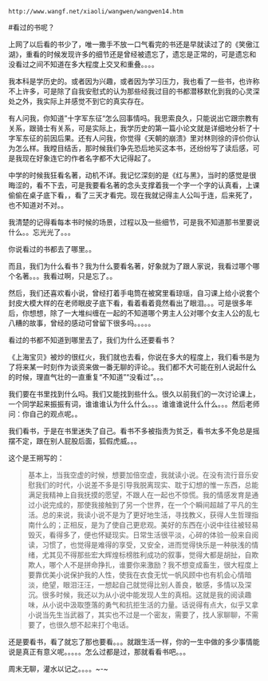`http://www.wangf.net/xiaoli/wangwen/wangwen14.htm`

#看过的书呢？

上网了以后看的书少了，唯一撒手不放一口气看完的书还是早就读过了的《笑傲江湖》，重看的时候发现许多的细节还是曾经被遗忘了，遗忘是正常的，可是遗忘和没看过之间不知道在多大程度上交叉和重叠。。。。

我本科是学历史的。或者因为兴趣，或者因为学习压力，我也看了一些书，也许称不上许多，可是除了自我安慰式的认为那些经我过目的书都潜移默化到我的心灵深处之外，我实际上并感觉不到它的真实存在。

有人问我，你知道”十字军东征“怎么回事情吗。我思索良久，只能说出它跟宗教有关系，跟骑士有关系，可是实际上，我学历史的第一篇小论文就是详细地分析了十字军东征的前因后果。还有人问我，你觉得《天朝的崩溃》里对林则徐的评价你认为怎么样。我瞠目结舌，那时候我们争先恐后地买这本书，还纷纷写了读后感，可是我现在好象连它的作者名字都不大记得起了。

中学的时候我狂看名著，动机不详。我记忆深刻的是《红与黑》，当时的感觉是很晦涩的，看不下去，可是我要看名著的念头支撑着我一个字一个字的认真看，上课偷偷在桌子底下看，，看了三天才看完。现在我就记得主人公叫于连，后来死了，也不知道对不对。。

我清楚的记得看每本书时候的场景，过程以及一些细节，可是我不知道那书里要说什么。。忘光光了。。。

你说看过的书都去了哪里。。

而且，我们为什么看书？我为什么要看名著，好象就为了跟人家说，我看过哪个哪个名著。。。我看过啊，只是忘了。。

然后，我们还喜欢看小说，曾经打着手电筒在被窝里看琼瑶，自习课上给小说套个封皮大模大样的在老师眼皮子底下看，看着看着竟然看出了眼泪。。。可是很多年后，你想想，除了一大堆纠缠在一起的不知道哪个男主人公对哪个女主人公的乱七八糟的故事，曾经的感动可曾留下很多吗。。。。。

看过的书都不知道到哪里去了，我们为什么还要看书？

《上海宝贝》被炒的很红火，我们就也去看，你说在多大的程度上，我们看书是为了将来某一时刻作为谈资来做一番无聊的评论。。我们都不大可能在别人说起什么的时候，理直气壮的一直重复“不知道”“没看过”。。。

我们要在书里找到什么吗。我们又能找到些什么。很久以前我们的一次讨论课上，一个同学起来振振有词，谁谁谁认为什么什么。。。谁谁谁说什么什么。。。然后老师问：你自己的观点呢。。

我们看书，于是在书里迷失了自己。看书不多被指责为贫乏，看书太多不免总是摇摆不定，跟在别人屁股后面，狐假虎威。。。

这个是王朔写的：

>基本上，当我空虚的时候，想要加倍空虚，我就读小说。在没有流行音乐安慰我们的时代，小说差不多是引导我脱离现实、耽于幻想的惟一东西，总能满足我精神上自我抚摸的愿望，不跟人在一起也不惊慌。我的情感发育是通过小说完成的，那使我接触到了另一个世界，在一个个瞬间超越了平凡的生活。总的来说，我读小说不是为了更好地生活，寻找教义，获得人生哲理指南什么的；正相反，是为了使自己更悲观。美好的东西在小说中往往被轻易毁灭，看得多了，便也怀疑现实。日常生活很平淡，心碎的体验一般来自阅读，习惯了，也觉得是难得的享受，又安全，进而觉得快乐是一种肤浅的情绪，尤其见不得那些宏大辉煌标榜胜利成功的叙事，觉得大都是胡扯，自欺欺人，哪个人不是拼命挣扎，谁要你来激励？我不想变成畜生，很大程度上要靠优美小说保护我的人性，使我在衣食无忧一帆风顾中也有机会心情暗淡，绝望，眼泪汪汪，一想起自己就觉得比别人善良，敏感，多情以及深沉。很多时候，我还以为从小说中能发现人生的真相。这就是我的阅读趣味，从小说中汲取堕落的勇气和抗拒生活的力量。话说得有点大，似乎又拿小说当先生当武器了，其实也不过是一个密友，需要了，找人家聊聊，不需要了，也很久想不起来打个电话。

还是要看书，看了就忘了那也要看。。。就跟生活一样，你的一生中做的多少事情能说是真正有意义呢。。。。。怎么过都是过，那就看看书吧。。。

周末无聊，灌水以记之。。。。~-~